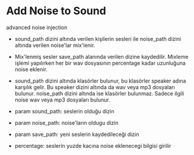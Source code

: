 # Add Noise to Sound

advanced noise injection
 
 * sound_path dizini altında verilen kişilerin sesleri ile noise_path dizini altında verilen noise'lar mix'lenir.
 
 * Mix'lenmiş sesler save_path alanında verilen dizine kaydedilir. Mixleme işlemi yapılırken her bir wav dosyasının
  percentage kadar uzunluğuna noise eklenir.
    
  * sound_path dizini altında klasörler bulunur, bu klasörler speaker adına karşılık gelir. Bu speaker dizini
    altında da wav veya mp3 dosyaları bulunur.
    noise_path dizini altında ise klasörler bulunmaz. Sadece ilgili noise wav veya mp3 dosyaları bulunur.
    
   * param sound_path: seslerin olduğu dizin
   * param noise_path: noise'ların oldugu dizin
   * param save_path:  yeni seslerin kaydedileceği dizin
   * percentage: seslerin yuzde kacına noise eklenecegi bilgisi girilir
    
    